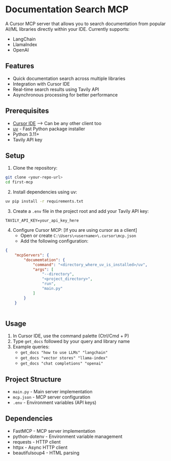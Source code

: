 # Documentation Search MCP

A Cursor MCP server that allows you to search documentation from popular AI/ML libraries directly within your IDE. Currently supports:
- LangChain
- LlamaIndex
- OpenAI

## Features

- Quick documentation search across multiple libraries
- Integration with Cursor IDE
- Real-time search results using Tavily API
- Asynchronous processing for better performance

## Prerequisites

- [Cursor IDE](https://cursor.sh/) --> Can be any other client too
- [uv](https://github.com/astral-sh/uv) - Fast Python package installer
- Python 3.11+
- Tavily API key

## Setup

1. Clone the repository:
```bash
git clone <your-repo-url>
cd first-mcp
```

2. Install dependencies using uv:
```bash
uv pip install -r requirements.txt
```

3. Create a `.env` file in the project root and add your Tavily API key:
```
TAVILY_API_KEY=your_api_key_here
```

4. Configure Cursor MCP: [If you are using cursor as a client]
   - Open or create `C:\Users\<username>\.cursor\mcp.json`
   - Add the following configuration:
```json
{
    "mcpServers": {
        "documemtation": {
            "command": "<directory_where_uv_is_installed>/uv",
            "args": [
                "--directory",
                "<project_directory>",
                "run",
                "main.py"
            ]
        }
    }
    
```

## Usage

1. In Cursor IDE, use the command palette (Ctrl/Cmd + P)
2. Type `get_docs` followed by your query and library name
3. Example queries:
   - `get_docs "how to use LLMs" "langchain"`
   - `get_docs "vector stores" "llama-index"`
   - `get_docs "chat completions" "openai"`

## Project Structure

- `main.py` - Main server implementation
- `mcp.json` - MCP server configuration
- `.env` - Environment variables (API keys)

## Dependencies

- FastMCP - MCP server implementation
- python-dotenv - Environment variable management
- requests - HTTP client
- httpx - Async HTTP client
- beautifulsoup4 - HTML parsing
